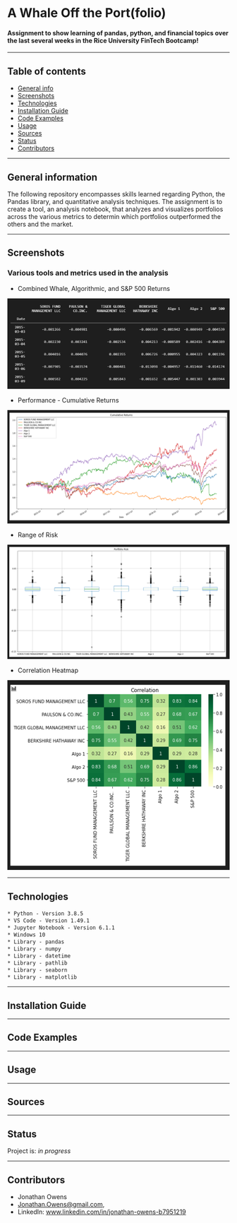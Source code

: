 # A Whale Off the Port(folio)
#### Assignment to show learning of pandas, python, and financial topics over the last several weeks in the Rice University FinTech Bootcamp!

---

## Table of contents
* [General info](#general-info)
* [Screenshots](#screenshots)
* [Technologies](#technologies)
* [Installation Guide](#installation-guide)
* [Code Examples](#code-examples)
* [Usage](#usage)
* [Sources](#sources)
* [Status](#status)
* [Contributors](#contributors)

---

## General information
The following repository encompasses skills learned regarding Python, the Pandas library, and quantitative analysis techniques.  The assignment is to create a tool, an analysis notebook, that analyzes and visualizes portfolios across the various metrics to determin which portfolios outperformed the others and the market.

---

## Screenshots
### Various tools and metrics used in the analysis
* Combined Whale, Algorithmic, and S&P 500 Returns

![Combined Whale, Algorithmic, and S&P 500 Returns](./Images/combined_returns_dataframes.png)

* Performance - Cumulative Returns

![Cumulative Returns](./Images/cumulative_returns.png)

* Range of Risk

![Risk](./Images/portfolio_risk.png)

* Correlation Heatmap

![Correlation Heatmap](./Images/correlation_heatmap.png)

---

## Technologies
    * Python - Version 3.8.5
    * VS Code - Version 1.49.1
    * Jupyter Notebook - Version 6.1.1
    * Windows 10
    * Library - pandas
    * Library - numpy
    * Library - datetime
    * Library - pathlib
    * Library - seaborn
    * Library - matplotlib

---

## Installation Guide



---

## Code Examples



---

## Usage



---

## Sources



---

## Status

Project is: _in progress_

---

## Contributors

* Jonathan Owens
* Jonathan.Owens@gmail.com,
* LinkedIn: www.linkedin.com/in/jonathan-owens-b7951219
